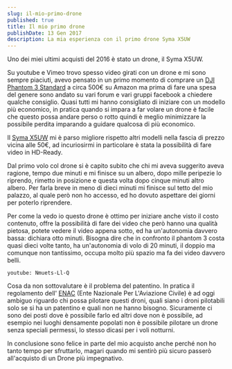 ```yaml
---
slug: il-mio-primo-drone
published: true
title: Il mio primo drone
publishDate: 13 Gen 2017
description: La mia esperienza con il primo drone Syma X5UW
---
```


Uno dei miei ultimi acquisti del 2016 è stato un drone, il Syma X5UW.

<!--more-->

Su youtube e Vimeo trovo spesso video girati con un drone e mi sono sempre piaciuti, avevo pensato in un primo momento di comprare un [DJI Phantom 3 Standard](http://amzn.to/2jXNor7) a circa 500€ su Amazon ma prima di fare una spesa del genere sono andato su vari forum e vari gruppi facebook a chiedere qualche consiglio. Quasi tutti mi hanno consigliato di iniziare con un modello più economico, in pratica quando si impara a far volare un drone è facile che questo possa andare perso o rotto quindi è meglio minimizzare la possibile perdita imparando a guidare qualcosa di più economico.

Il [Syma X5UW](http://amzn.to/2jXCHFe) mi è parso migliore rispetto altri modelli nella fascia di prezzo vicina alle 50€, ad incuriosirmi in particolare è stata la possibilità di fare video in HD-Ready.

Dal primo volo col drone si è capito subito che chi mi aveva suggerito aveva ragione, tempo due minuti e mi finisce su un albero, dopo mille peripezie lo riprendo, rimetto in posizione e questa volta dopo cinque minuti altro albero. Per farla breve in meno di dieci minuti mi finisce sul tetto del mio palazzo, al quale però non ho accesso, ed ho dovuto aspettare dei giorni per poterlo riprendere.

Per come la vedo io questo drone è ottimo per iniziare anche visto il costo contenuto, offre la possibilità di fare dei video che però hanno una qualità pietosa, potete vedere il video appena sotto, ed ha un'autonomia davvero bassa: dichiara otto minuti. Bisogna dire che in confronto il phantom 3 costa quasi dieci volte tanto, ha un'autonomia di volo di 20 minuti, il doppio ma comunque non tantissimo, occupa molto più spazio ma fa dei video davvero belli.

`youtube: Nmuets-Ll-Q`

Cosa da non sottovalutare è il problema del patentino. In pratica il regolamento dell' [ENAC](http://www.enac.gov.it/Home/) (Ente Nazionale Per L'Aviazione Civile) è ad oggi ambiguo riguardo chi possa pilotare questi droni, quali siano i droni pilotabili solo se si ha un patentino e quali non ne hanno bisogno. Sicuramente ci sono dei posti dove è possibile farlo ed altri dove non è possibile, ad esempio nei luoghi densamente popolati non è possibile pilotare un drone senza speciali permessi, lo stesso dicasi per i voli notturni.

In conclusione sono felice in parte del mio acquisto anche perché non ho tanto tempo per sfruttarlo, magari quando mi sentirò più sicuro passerò all'acquisto di un Drone più impegnativo.
